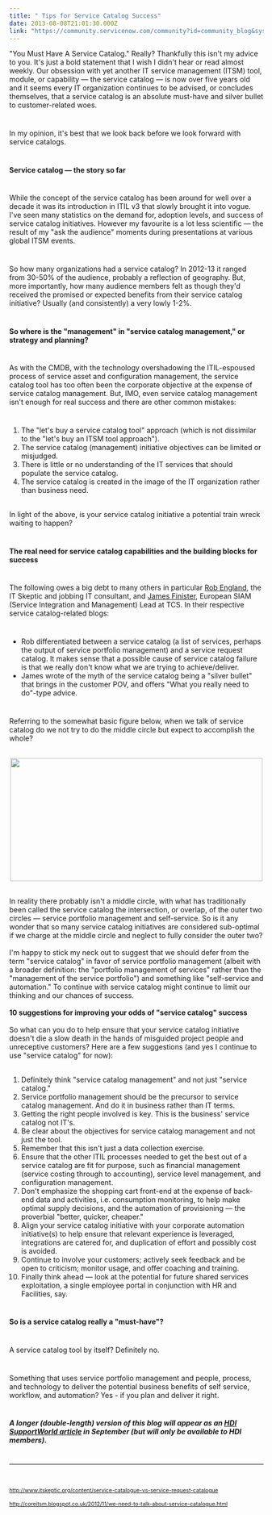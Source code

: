 ```yaml
---
title: " Tips for Service Catalog Success"
date: 2013-08-08T21:01:30.000Z
link: "https://community.servicenow.com/community?id=community_blog&sys_id=bbec22a5dbd0dbc01dcaf3231f9619c7"
---
```

<p>"You Must Have A Service Catalog." Really? Thankfully this isn't my advice to you. It's just a bold statement that I wish I didn't hear or read almost weekly. Our obsession with yet another IT service management (ITSM) tool, module, or capability — the service catalog — is now over five years old and it seems every IT organization continues to be advised, or concludes themselves, that a service catalog is an absolute must-have and silver bullet to customer-related woes.</p><p style="min-height: 8pt; height: 8pt; padding: 0px;">  </p><p>In my opinion, it's best that we look back before we look forward with service catalogs.</p><p style="min-height: 8pt; height: 8pt; padding: 0px;">  </p><p><strong>Service catalog — the story so far</strong></p><p style="min-height: 8pt; height: 8pt; padding: 0px;">  </p><p>While the concept of the service catalog has been around for well over a decade it was its introduction in ITIL v3 that slowly brought it into vogue. I've seen many statistics on the demand for, adoption levels, and success of service catalog initiatives. However my favourite is a lot less scientific — the result of my "ask the audience" moments during presentations at various global ITSM events.</p><p style="min-height: 8pt; height: 8pt; padding: 0px;">  </p><p>So how many organizations had a service catalog? In 2012-13 it ranged from 30-50% of the audience, probably a reflection of geography. But, more importantly, how many audience members felt as though they'd received the promised or expected benefits from their service catalog initiative? Usually (and consistently) a very lowly 1-2%.</p><p style="min-height: 8pt; height: 8pt; padding: 0px;">  </p><p><strong>So where is the "management" in "service catalog management," or strategy and planning?</strong></p><p style="min-height: 8pt; height: 8pt; padding: 0px;">  </p><p>As with the CMDB, with the technology overshadowing the ITIL-espoused process of service asset and configuration management, the service catalog tool has too often been the corporate objective at the expense of service catalog management. But, IMO, even service catalog management isn't enough for real success and there are other common mistakes:</p><p style="min-height: 8pt; height: 8pt; padding: 0px;">  </p><ol><li>The "let's buy a service catalog tool" approach (which is not dissimilar to the "let's buy an ITSM tool approach").</li><li>The service catalog (management) initiative objectives can be limited or misjudged.</li><li>There is little or no understanding of the IT services that should populate the service catalog.</li><li>The service catalog is created in the image of the IT organization rather than business need.</li></ol><p><br/>In light of the above, is your service catalog initiative a potential train wreck waiting to happen?</p><p style="min-height: 8pt; height: 8pt; padding: 0px;">  </p><p><strong>The real need for service catalog capabilities and the building blocks for success</strong></p><p style="min-height: 8pt; height: 8pt; padding: 0px;">  </p><p>The following owes a big debt to many others in particular <a title="k-external-small" class="jive-link-external-small" href="http://nz.linkedin.com/in/robenglandattwohills" rel="nofollow" target="_blank">Rob England</a>, the IT Skeptic and jobbing IT consultant, and <a title="k-external-small" class="jive-link-external-small" href="http://uk.linkedin.com/in/jamesfinister" rel="nofollow" target="_blank">James Finister</a>, European SIAM (Service Integration and Management) Lead at TCS. In their respective service catalog-related blogs:</p><p style="min-height: 8pt; height: 8pt; padding: 0px;">  </p><ul><li>Rob differentiated between a service catalog (a list of services, perhaps the output of service portfolio management) and a service request catalog. It makes sense that a possible cause of service catalog failure is that we really don't know what we are trying to achieve/deliver.</li><li>James wrote of the myth of the service catalog being a "silver bullet" that brings in the customer POV, and offers "What you really need to do"-type advice.</li></ul><p style="min-height: 8pt; height: 8pt; padding: 0px;">  </p><p>Referring to the somewhat basic figure below, when we talk of service catalog do we not try to do the middle circle but expect to accomplish the whole? </p><center><br/><a _jive_internal="true" href="/servlet/JiveServlet/showImage/38-1318-2076/sctool.jpg"><img  alt="" class="jive-image" height="244" src="7f33ed0edbdc1b04ed6af3231f961908.iix" width="500"/></a></center><p><br/>In reality there probably isn't a middle circle, with what has traditionally been called the service catalog the intersection, or overlap, of the outer two circles — service portfolio management and self-service. So is it any wonder that so many service catalog initiatives are considered sub-optimal if we charge at the middle circle and neglect to fully consider the outer two?<br/><br/>I'm happy to stick my neck out to suggest that we should defer from the term "service catalog" in favor of service portfolio management (albeit with a broader definition: the "portfolio management of services" rather than the "management of the service portfolio") and something like "self-service and automation." To continue with service catalog might continue to limit our thinking and our chances of success.<br/><br/><strong>10 suggestions for improving your odds of "service catalog" success</strong><br/><br/>So what can you do to help ensure that your service catalog initiative doesn't die a slow death in the hands of misguided project people and unreceptive customers? Here are a few suggestions (and yes I continue to use "service catalog" for now):<br/><br/></p><ol><li>Definitely think "service catalog management" and not just "service catalog."</li><li>Service portfolio management should be the precursor to service catalog management. And do it in business rather than IT terms.</li><li>Getting the right people involved is key. This is the business' service catalog not IT's.</li><li>Be clear about the objectives for service catalog management and not just the tool.</li><li>Remember that this isn't just a data collection exercise.</li><li>Ensure that the other ITIL processes needed to get the best out of a service catalog are fit for purpose, such as financial management (service costing through to accounting), service level management, and configuration management.</li><li>Don't emphasize the shopping cart front-end at the expense of back-end data and activities, i.e. consumption monitoring, to help make optimal supply decisions, and the automation of provisioning — the proverbial "better, quicker, cheaper."</li><li>Align your service catalog initiative with your corporate automation initiative(s) to help ensure that relevant experience is leveraged, integrations are catered for, and duplication of effort and possibly cost is avoided.</li><li>Continue to involve your customers; actively seek feedback and be open to criticism; monitor usage, and offer coaching and training.</li><li>Finally think ahead — look at the potential for future shared services exploitation, a single employee portal in conjunction with HR and Facilities, say.</li></ol><p style="min-height: 8pt; height: 8pt; padding: 0px;">  </p><p><strong>So is a service catalog really a "must-have"?</strong></p><p style="min-height: 8pt; height: 8pt; padding: 0px;">  </p><p>A service catalog tool by itself? Definitely no.</p><p style="min-height: 8pt; height: 8pt; padding: 0px;">  </p><p>Something that uses service portfolio management and people, process, and technology to deliver the potential business benefits of self service, workflow, and automation? Yes - if you plan and deliver it right.</p><p style="min-height: 8pt; height: 8pt; padding: 0px;">  </p><p><em><strong>A longer (double-length) version of this blog will appear as an <a title="k-external-small" class="jive-link-external-small" href="http://www.thinkhdi.com/topics/library/supportworld.aspx" rel="nofollow" target="_blank">HDI SupportWorld article</a> in September (but will only be available to HDI members).</strong></em></p><p style="min-height: 8pt; height: 8pt; padding: 0px;">  </p><hr/><ol><li style="list-style: none;"><span style="font-size: 8pt;"><br/></span></li></ol><p><span style="font-size: 8pt;"><a title="k-external-small" class="jive-link-external-small" href="http://www.itskeptic.org/content/service-catalogue-vs-service-request-catalogue" rel="nofollow">http://www.itskeptic.org/content/service-catalogue-vs-service-request-catalogue</a></span></p><p><span style="font-size: 8pt;"><a title="k-external-small" class="jive-link-external-small" href="http://coreitsm.blogspot.co.uk/2012/11/we-need-to-talk-about-service-catalogue.html" rel="nofollow">http://coreitsm.blogspot.co.uk/2012/11/we-need-to-talk-about-service-catalogue.html</a></span></p><ol><li style="list-style: none;"><span style="font-size: 8pt;"><br/></span></li></ol>